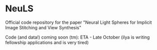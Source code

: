 # NeuLS
Official code repository for the paper "Neural Light Spheres for Implicit Image Stitching and View Synthesis"

Code (and data!) coming soon (tm): ETA - Late October (ilya is writing fellowship applications and is very tired)

